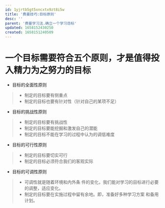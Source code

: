 ```yaml
---
id: 1yjrtb5gt5xncxtx9zt8i5w
title: '费曼技巧:目标原则'
desc: ''
parent: '费曼学习法.确立一个学习目标'
updated: 1658152430250
created: 1658151240509
---
```

# 一个目标需要符合五个原则，才是值得投入精力为之努力的目标

- 目标的全面性原则
>- 制定的目标要有侧重点
>- 制定的目标也要有针对性（针对自己的某项不足）

- 目标的挑战性原则
>- 制定的目标要有挑战性
>- 制定的目标要能挖掘和激发自己的潜能
>- 制定的目标不能在学习的过程中认为的调低难度

- 目标的可行性原则
>- 制定的目标要切实可行
>- 制定的目标必须符合我们的客观实际

- 目标的可调性原则
>- 可调性就是随着环境和内外条 件的变化，我们能对学习的目标进行必要的调整，适应变化。
>- 制定的目标要在实施过程中留有余地。即，准备好多种学习方案 和备用计划。